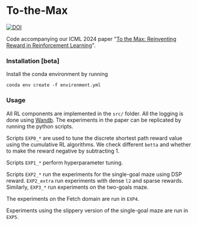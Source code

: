 # To-the-Max
[![DOI](https://zenodo.org/badge/802934201.svg)](https://doi.org/10.5281/zenodo.14645336)

Code accompanying our ICML 2024 paper "[To the Max: Reinventing Reward in Reinforcement Learning](https://arxiv.org/abs/2402.01361)".


### Installation [beta]
Install the conda environment by running

```conda env create -f environment.yml```

### Usage
All RL components are implemented in the `src/` folder.
All the logging is done using [Wandb](https://wandb.ai/site).
The experiments in the paper can be replicated by running 
the python scripts.

Scripts `EXP0_*` are used to tune the discrete shortest path reward value
using the cumulative RL algorithms. We check different `betta` and whether
to make the reward negative by subtracting 1.

Scripts `EXP1_*` perform hyperparameter tuning.

Scripts `EXP2_*` run the experiments for the single-goal maze using DSP reward.
`EXP2_extra` run experiments with dense `l2` and sparse rewards.
Similarly, `EXP3_*` run experiments on the two-goals maze.

The experiments on the Fetch domain are run in `EXP4`.

Experiments using the slippery version of the single-goal maze are run in `EXP5`.
